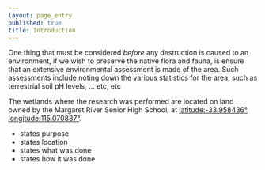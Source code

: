 ```yaml
---
layout: page_entry
published: true
title: Introduction
---
```


<!-- ## Introduction -->
One thing that must be considered *before* any destruction is caused to an environment, if we wish to preserve the native flora and fauna, is ensure that an extensive environmental assessment is made of the area. Such assessments include noting down the various statistics for the area, such as terrestrial soil pH levels, ... etc, etc


The wetlands where the research was performed are located on land owned by the Margaret River Senior High School, at
[latitude:-33.958436&deg; longitude:115.070887&deg;](https://maps.google.com/maps?q=-33.958487,115.070967&hl=en&ll=-33.958447,115.070956&spn=0.001502,0.00327&sll=-33.953676,115.073565&sspn=0.192229,0.41851&t=h&z=19). 

* states purpose
* states location
* states what was done
* states how it was done